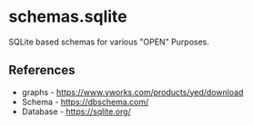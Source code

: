 # schemas.sqlite
SQLite based schemas for various "OPEN" Purposes.

## References
* graphs - https://www.yworks.com/products/yed/download
* Schema - https://dbschema.com/
* Database - https://sqlite.org/
